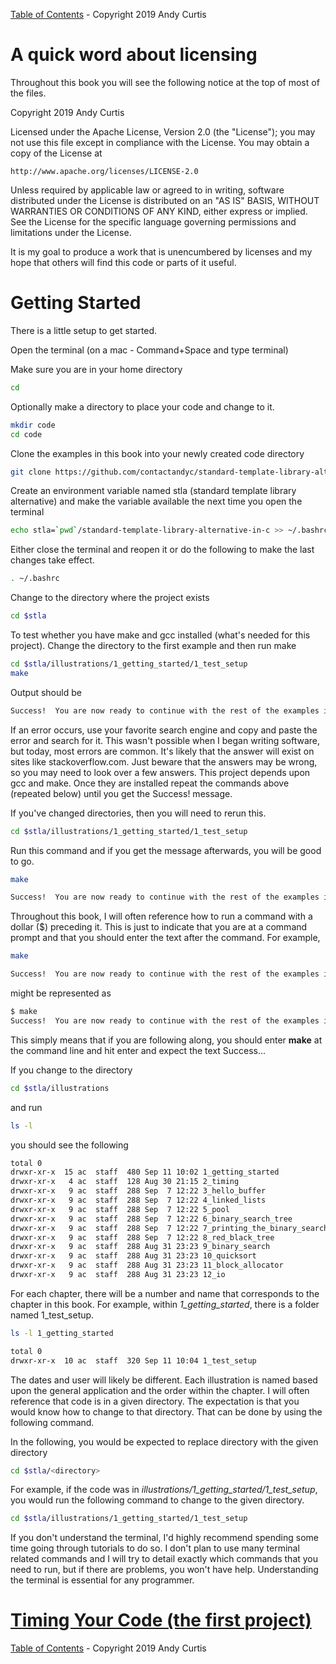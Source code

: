 [Table of Contents](README.md)  - Copyright 2019 Andy Curtis

# A quick word about licensing

Throughout this book you will see the following notice at the top of most of the files.

Copyright 2019 Andy Curtis

Licensed under the Apache License, Version 2.0 (the "License");
you may not use this file except in compliance with the License.
You may obtain a copy of the License at

    http://www.apache.org/licenses/LICENSE-2.0

Unless required by applicable law or agreed to in writing, software
distributed under the License is distributed on an "AS IS" BASIS,
WITHOUT WARRANTIES OR CONDITIONS OF ANY KIND, either express or implied.
See the License for the specific language governing permissions and
limitations under the License.

It is my goal to produce a work that is unencumbered by licenses and my hope that others will find this code or parts of it useful.

# Getting Started

There is a little setup to get started.

Open the terminal (on a mac - Command+Space and type terminal)

Make sure you are in your home directory
```bash
cd
```

Optionally make a directory to place your code and change to it.
```bash
mkdir code
cd code
```

Clone the examples in this book into your newly created code directory
```bash
git clone https://github.com/contactandyc/standard-template-library-alternative-in-c.git
```

Create an environment variable named stla (standard template library alternative) and make the variable available the next time you open the terminal
```bash
echo stla=`pwd`/standard-template-library-alternative-in-c >> ~/.bashrc
```

Either close the terminal and reopen it or do the following to make the last changes take effect.
```bash
. ~/.bashrc
```

Change to the directory where the project exists
```bash
cd $stla
```

To test whether you have make and gcc installed (what's needed for this project).  Change the directory to the first example and then run make
```bash
cd $stla/illustrations/1_getting_started/1_test_setup
make
```

Output should be
```bash
Success!  You are now ready to continue with the rest of the examples in the book.
```

If an error occurs, use your favorite search engine and copy and paste the error and search for it.  This wasn't possible when I began writing software, but today, most errors are common.  It's likely that the answer will exist on sites like stackoverflow.com.  Just beware that the answers may be wrong, so you may need to look over a few answers.  This project depends upon gcc and make.  Once they are installed repeat the commands above (repeated below) until you get the Success! message.

If you've changed directories, then you will need to rerun this.
```bash
cd $stla/illustrations/1_getting_started/1_test_setup
```

Run this command and if you get the message afterwards, you will be good to go.
```bash
make
```

```bash
Success!  You are now ready to continue with the rest of the examples in the book.
```

Throughout this book, I will often reference how to run a command with a dollar ($) preceding it.  This is just to indicate that you are at a command prompt and that you should enter the text after the command.  For example,

```bash
make
```

```bash
Success!  You are now ready to continue with the rest of the examples in the book.
```

might be represented as
```bash
$ make
Success!  You are now ready to continue with the rest of the examples in the book.
```

This simply means that if you are following along, you should enter <b>make</b> at the command line and hit enter and expect the text Success...

If you change to the directory
```bash
cd $stla/illustrations
```

and run
```bash
ls -l
```

you should see the following
```bash
total 0
drwxr-xr-x  15 ac  staff  480 Sep 11 10:02 1_getting_started
drwxr-xr-x   4 ac  staff  128 Aug 30 21:15 2_timing
drwxr-xr-x   9 ac  staff  288 Sep  7 12:22 3_hello_buffer
drwxr-xr-x   9 ac  staff  288 Sep  7 12:22 4_linked_lists
drwxr-xr-x   9 ac  staff  288 Sep  7 12:22 5_pool
drwxr-xr-x   9 ac  staff  288 Sep  7 12:22 6_binary_search_tree
drwxr-xr-x   9 ac  staff  288 Sep  7 12:22 7_printing_the_binary_search_tree
drwxr-xr-x   9 ac  staff  288 Sep  7 12:22 8_red_black_tree
drwxr-xr-x   9 ac  staff  288 Aug 31 23:23 9_binary_search
drwxr-xr-x   9 ac  staff  288 Aug 31 23:23 10_quicksort
drwxr-xr-x   9 ac  staff  288 Aug 31 23:23 11_block_allocator
drwxr-xr-x   9 ac  staff  288 Aug 31 23:23 12_io
```

For each chapter, there will be a number and name that corresponds to the chapter in this book.  For example, within <i>1_getting_started</i>, there is a folder named 1_test_setup.
```bash
ls -l 1_getting_started
```

```bash
total 0
drwxr-xr-x  10 ac  staff  320 Sep 11 10:04 1_test_setup
```

The dates and user will likely be different.  Each illustration is named based upon the general application and the order within the chapter.  I will often reference that code is in a given directory.  The expectation is that you would know how to change to that directory.  That can be done by using the following command.

In the following, you would be expected to replace directory with the given directory
```bash
cd $stla/<directory>
```

For example, if the code was in <i>illustrations/1_getting_started/1_test_setup</i>, you would run the following command to change to the given directory.
```bash
cd $stla/illustrations/1_getting_started/1_test_setup
```

If you don't understand the terminal, I'd highly recommend spending some time going through tutorials to do so.  I don't plan to use many terminal related commands and I will try to detail exactly which commands that you need to run, but if there are problems, you won't have help.  Understanding the terminal is essential for any programmer.

# [Timing Your Code (the first project)](2_timing.md)

[Table of Contents](README.md)  - Copyright 2019 Andy Curtis
